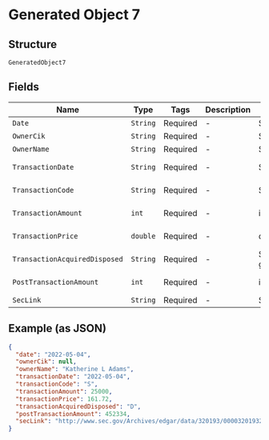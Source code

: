 
# Generated Object 7

## Structure

`GeneratedObject7`

## Fields

| Name | Type | Tags | Description | Getter | Setter |
|  --- | --- | --- | --- | --- | --- |
| `Date` | `String` | Required | - | String getDate() | setDate(String date) |
| `OwnerCik` | `String` | Required | - | String getOwnerCik() | setOwnerCik(String ownerCik) |
| `OwnerName` | `String` | Required | - | String getOwnerName() | setOwnerName(String ownerName) |
| `TransactionDate` | `String` | Required | - | String getTransactionDate() | setTransactionDate(String transactionDate) |
| `TransactionCode` | `String` | Required | - | String getTransactionCode() | setTransactionCode(String transactionCode) |
| `TransactionAmount` | `int` | Required | - | int getTransactionAmount() | setTransactionAmount(int transactionAmount) |
| `TransactionPrice` | `double` | Required | - | double getTransactionPrice() | setTransactionPrice(double transactionPrice) |
| `TransactionAcquiredDisposed` | `String` | Required | - | String getTransactionAcquiredDisposed() | setTransactionAcquiredDisposed(String transactionAcquiredDisposed) |
| `PostTransactionAmount` | `int` | Required | - | int getPostTransactionAmount() | setPostTransactionAmount(int postTransactionAmount) |
| `SecLink` | `String` | Required | - | String getSecLink() | setSecLink(String secLink) |

## Example (as JSON)

```json
{
  "date": "2022-05-04",
  "ownerCik": null,
  "ownerName": "Katherine L Adams",
  "transactionDate": "2022-05-04",
  "transactionCode": "S",
  "transactionAmount": 25000,
  "transactionPrice": 161.72,
  "transactionAcquiredDisposed": "D",
  "postTransactionAmount": 452334,
  "secLink": "http://www.sec.gov/Archives/edgar/data/320193/000032019322000061/xslF345X03/wf-form4_165187623819106.xml"
}
```

